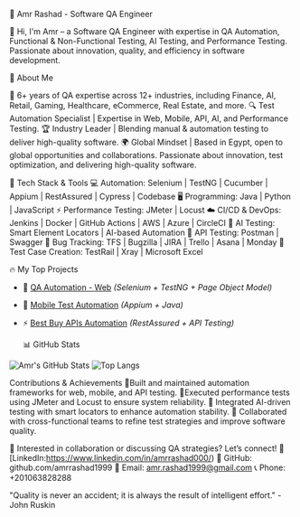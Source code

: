 🚀 Amr Rashad - Software QA Engineer

👋 Hi, I'm Amr – a Software QA Engineer with expertise in QA Automation, Functional & Non-Functional Testing, AI Testing, and Performance Testing. Passionate about innovation, quality, and efficiency in software development.

🌟 About Me

🎯 6+ years of QA expertise across 12+ industries, including Finance, AI, Retail, Gaming, Healthcare, eCommerce, Real Estate, and more.
🔍 Test Automation Specialist | Expertise in Web, Mobile, API, AI, and Performance Testing.
🏆 Industry Leader | Blending manual & automation testing to deliver high-quality software.
🌍 Global Mindset | Based in Egypt, open to global opportunities and collaborations.
 Passionate about innovation, test optimization, and delivering high-quality software.




🚀 Tech Stack & Tools
💻 Automation: Selenium | TestNG | Cucumber | Appium | RestAssured | Cypress | Codebase
🖥️ Programming: Java | Python | JavaScript
⚡ Performance Testing: JMeter | Locust
☁️ CI/CD & DevOps: Jenkins | Docker | GitHub Actions | AWS | Azure | CircleCI
🤖 AI Testing: Smart Element Locators | AI-based Automation
🔗 API Testing: Postman | Swagger
🐞 Bug Tracking: TFS | Bugzilla | JIRA | Trello | Asana | Monday
📝 Test Case Creation: TestRail | Xray | Microsoft Excel

🔥 My Top Projects
- 🚀 [QA Automation - Web](https://github.com/amrrashad1999/QA_Automation-Web) *(Selenium + TestNG + Page Object Model)*
- 📱 [Mobile Test Automation](https://github.com/amrrashad1999/mobile-automation) *(Appium + Java)*
- ⚡ [Best Buy APIs Automation](https://github.com/amrrashad1999/Best-Buy-APIs) *(RestAssured + API Testing)*

  📊 GitHub Stats

![Amr's GitHub Stats](https://github-readme-stats.vercel.app/api?username=amrrashad1999&show_icons=true&theme=dark&count_private=true)
![Top Langs](https://github-readme-stats.vercel.app/api/top-langs/?username=amrrashad1999&layout=compact&theme=dark)

Contributions & Achievements
🔹Built and maintained automation frameworks for web, mobile, and API testing.
🔹Executed performance tests using JMeter and Locust to ensure system reliability.
🔹 Integrated AI-driven testing with smart locators to enhance automation stability.
🔹 Collaborated with cross-functional teams to refine test strategies and improve software quality.

🚀 Interested in collaboration or discussing QA strategies? Let’s connect!
📌 [LinkedIn:https://www.linkedin.com/in/amrrashad000/)
📌 GitHub: github.com/amrrashad1999
📩 Email: amr.rashad1999@gmail.com
📞 Phone: +201063828288

"Quality is never an accident; it is always the result of intelligent effort." - John Ruskin 
